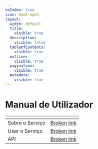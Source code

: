 ```yaml
---
noIndex: true
icon: book-open
layout:
  width: default
  title:
    visible: true
  description:
    visible: false
  tableOfContents:
    visible: true
  outline:
    visible: true
  pagination:
    visible: true
  metadata:
    visible: true
---
```


# Manual de Utilizador

<table data-view="cards"><thead><tr><th></th><th data-type="content-ref"></th></tr></thead><tbody><tr><td>Sobre o Serviço</td><td><a href="broken-reference">Broken link</a></td></tr><tr><td>Usar o Serviço</td><td><a href="broken-reference">Broken link</a></td></tr><tr><td>API</td><td><a href="broken-reference">Broken link</a></td></tr></tbody></table>
